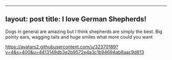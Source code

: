 
---
layout: post
title: I love German Shepherds!
---

Dogs in general are amazing but I think shepherds are simply the best.
Big pointy ears, wagging tails and huge smiles what more could you want

https://avatars2.githubusercontent.com/u/32370189?v=4&s=400&u=4413149db3e2b9572e4a3c1b94694ab8aac9d813
